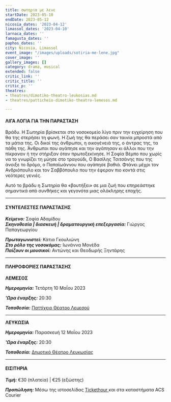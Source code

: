 ```yaml
---
title: σωτηρια με λενε
startDate: 2023-05-10
endDate: 2023-05-12
nicosia_dates: '2023-04-12'
limassol_dates: '2023-04-10'
larnaca_dates: ''
famagusta_dates: ''
paphos_dates: ''
city: Nicosia, Limassol
event_image: "/images/uploads/sotiria-me-lene.jpg"
cover_image: ''
gallery_images: []
category: drama, musical
extended: false
critic_link: ''
critic_title: ''
critic_p: ''
theatres:
- theatres/dimotiko-theatro-leukosias.md
- theatres/patticheio-dimotiko-theatro-lemesos.md

---
```

#### ΛΙΓΑ ΛΟΓΙΑ ΓΙΑ ΤΗΝ ΠΑΡΑΣΤΑΣΗ

Βράδυ. Η Σωτηρία βρίσκεται στο νοσοκομείο λίγο πριν την εγχείρηση που θα της στερήσει τη φωνή. Η ζωή της θα περάσει σαν ταινία μπροστά από τα μάτια της. Οι δικοί της άνθρωποι, η οικογένειά της, ο άντρας της, τα πάθη της. Άνθρωποι που αγάπησε και την αγάπησαν κι άλλοι που την πίκραναν ή την στήριξαν όταν πρωτοξεκίνησε. Η Σοφία Βέμπο που χωρίς να το γνωρίζει τη μύησε στο τραγούδι, Ο Βασίλης Τσιτσάνης που της άνοιξε το δρόμο, ο Παπαϊωάννου που αγάπησε βαθιά. Φτάνει μέχρι τον Ανδριόπουλο και τον Σαββόπουλο που την έφεραν πιο κοντά στις νεότερες γενιές.

Αυτό το βράδυ η Σωτηρία θα «βουτήξει» σε μια ζωή που επηρεάστηκε σημαντικά από συνθήκες και γεγονότα μιας ολόκληρης εποχής.

***

#### ΣΥΝΤΕΛΕΣΤΕΣ ΠΑΡΑΣΤΑΣΗΣ

**_Κείμενο:_** Σοφία Αδαμίδου  
**_Σκηνοθεσία | διασκευή | δραματουργική επεξεργασία:_** Γιώργος Παπαγεωργίου

**_Πρωταγωνιστεί:_** Κάτια Γκουλιώνη  
**_Στο ρόλο της νοσοκόμας:_** Ιωνάννα Μονέδα  
**_Παίζουν οι μουσικοί:_** Αντώνης και Θεοδωρής Ξηντάρης

***

#### ΠΛΗΡΟΦΟΡΙΕΣ ΠΑΡΑΣΤΑΣΗΣ

**ΛΕΜΕΣΟΣ**

**_Ημερομηνία:_** Τετάρτη 10 Μαΐου 2023

**_'Ωρα έναρξης:_** 20:30

**_Τοποθεσία:_** [Παττίχειο Θέατρο Λεμεσού](?#map)

***

**ΛΕΥΚΩΣΙΑ**

**_Ημερομηνία:_** Παρασκευή 12 Μαΐου 2023

**_'Ωρα έναρξης:_** 20:30

**_Τοποθεσία:_** [Δημοτικό Θέατρο Λευκωσίας](?#map)

***

#### ΕΙΣΙΤΗΡΙΑ

**_Τιμή:_** €30 (πλατεία) | €25 (εξώστης)

**_Προπώληση:_** Μέσω της ιστοσελίδας [Tickethour ](https://shop.tickethour.com/showEventInformation.html?idEvent=4137)και στα καταστήματα ACS Courier